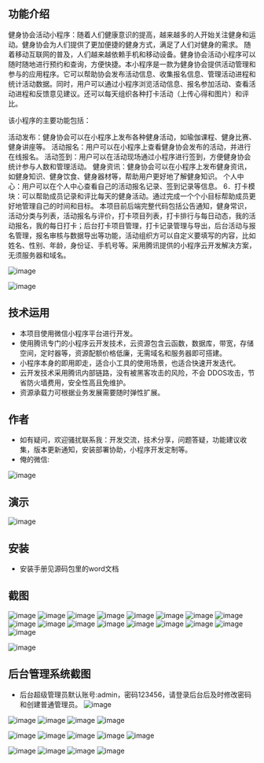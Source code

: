 ## 功能介绍 
健身协会活动小程序：随着人们健康意识的提高，越来越多的人开始关注健身和运动。健身协会为人们提供了更加便捷的健身方式，满足了人们对健身的需求。 随着移动互联网的普及，人们越来越依赖手机和移动设备。健身协会活动小程序可以随时随地进行预约和查询，方便快捷。本小程序是一款为健身协会提供活动管理和参与的应用程序。它可以帮助协会发布活动信息、收集报名信息、管理活动进程和统计活动数据。同时，用户可以通过小程序浏览活动信息、报名参加活动、查看活动进程和反馈意见建议。还可以每天组织各种打卡活动（上传心得和图片）和评比。

该小程序的主要功能包括： 

活动发布：健身协会可以在小程序上发布各种健身活动，如瑜伽课程、健身比赛、健身讲座等。
活动报名：用户可以在小程序上查看健身协会发布的活动，并进行在线报名。
活动签到：用户可以在活动现场通过小程序进行签到，方便健身协会统计参与人数和管理活动。
健身资讯：健身协会可以在小程序上发布健身资讯，如健身知识、健身饮食、健身器材等，帮助用户更好地了解健身知识。
个人中心：用户可以在个人中心查看自己的活动报名记录、签到记录等信息。 6．打卡模块：可以帮助成员记录和评比每天的健身活动。通过完成一个个小目标帮助成员更好地管理自己的时间和目标。
本项目前后端完整代码包括公告通知，健身常识，活动分类与列表，活动报名与评价，打卡项目列表，打卡排行与每日动态，我的活动报名，我的每日打卡；后台打卡项目管理，打卡记录管理与导出，后台活动与报名管理，报名审核与数据导出等功能，活动组织方可以自定义要填写的内容，比如姓名、性别、年龄，身份证、手机号等。采用腾讯提供的小程序云开发解决方案，无须服务器和域名。

 ![image](https://github.com/yangqian2024/PowerSport/assets/89080542/7265fa74-dd10-49e8-93ea-48f755812987)

![image](https://github.com/yangqian2024/PowerSport/assets/89080542/ff7c1dbd-c542-46c0-9319-5a8815e6fd41)


## 技术运用
- 本项目使用微信小程序平台进行开发。
- 使用腾讯专门的小程序云开发技术，云资源包含云函数，数据库，带宽，存储空间，定时器等，资源配额价格低廉，无需域名和服务器即可搭建。
- 小程序本身的即用即走，适合小工具的使用场景，也适合快速开发迭代。
- 云开发技术采用腾讯内部链路，没有被黑客攻击的风险，不会 DDOS攻击，节省防火墙费用，安全性高且免维护。
- 资源承载力可根据业务发展需要随时弹性扩展。  



## 作者
- 如有疑问，欢迎骚扰联系我：开发交流，技术分享，问题答疑，功能建议收集，版本更新通知，安装部署协助，小程序开发定制等。
- 俺的微信: 
 
![image](https://github.com/yangqian2024/PowerSport/assets/89080542/697e5b0f-eef2-4d4a-a899-d2e7f40956c7)



## 演示 
 ![image](https://github.com/yangqian2024/PowerSport/assets/89080542/f8ea755a-a655-4436-b0fa-5ab53ca3fa7f)


## 安装

- 安装手册见源码包里的word文档 



## 截图
![image](https://github.com/yangqian2024/PowerSport/assets/89080542/c47f0b24-f42b-4837-99fc-6b6210f0c441)
![image](https://github.com/yangqian2024/PowerSport/assets/89080542/7f9a2b14-d652-49ee-b932-3d927d300537)
![image](https://github.com/yangqian2024/PowerSport/assets/89080542/bf6314f1-ca7a-4a53-b212-310d8ac3d569)
![image](https://github.com/yangqian2024/PowerSport/assets/89080542/6e7e0816-a33d-4cc9-82b8-2961d536098a)
![image](https://github.com/yangqian2024/PowerSport/assets/89080542/02eec01e-1578-4edb-87db-19954fb320f1)
![image](https://github.com/yangqian2024/PowerSport/assets/89080542/04e1dfb1-8726-4e43-ae30-648e13ccdad5)
![image](https://github.com/yangqian2024/PowerSport/assets/89080542/244f1cf6-e713-49ff-ae2d-faf5f95b9400)
![image](https://github.com/yangqian2024/PowerSport/assets/89080542/8b1f3d81-0310-485a-9a17-f46a838213e6)
![image](https://github.com/yangqian2024/PowerSport/assets/89080542/f84f72c8-3d81-4a67-8ff2-a69b66423395)
![image](https://github.com/yangqian2024/PowerSport/assets/89080542/f81c80b7-36a8-4d74-8e87-41509836508e)
![image](https://github.com/yangqian2024/PowerSport/assets/89080542/4eaf7f3f-dc01-4446-87de-3921c96e3724)
![image](https://github.com/yangqian2024/PowerSport/assets/89080542/dd0fbf60-6415-4d1c-ac0c-221f483ba551)
![image](https://github.com/yangqian2024/PowerSport/assets/89080542/96ade1b8-1af2-48f2-9bf9-0d7446b6b33d)
![image](https://github.com/yangqian2024/PowerSport/assets/89080542/60ab443a-8102-40bc-ac9d-7698ce7798e9)
![image](https://github.com/yangqian2024/PowerSport/assets/89080542/733b6f3a-6fe3-4c53-b604-217a5cfec52d)
![image](https://github.com/yangqian2024/PowerSport/assets/89080542/e58d1d02-58d6-45cb-b836-cb87b927888a)
![image](https://github.com/yangqian2024/PowerSport/assets/89080542/10df5ae3-9f79-4beb-bf0e-b554e18ea388)

![image](https://github.com/yangqian2024/PowerSport/assets/89080542/6483e73c-5dcf-4830-ac72-72ffa41c4bea)




 

## 后台管理系统截图 
- 后台超级管理员默认账号:admin，密码123456，请登录后台后及时修改密码和创建普通管理员。
![image](https://github.com/yangqian2024/PowerSport/assets/89080542/bfee5342-134b-4434-ad56-e7ac3d031a84)

![image](https://github.com/yangqian2024/PowerSport/assets/89080542/7a4177d2-2b94-4e6c-b01e-8606e44500e7)
![image](https://github.com/yangqian2024/PowerSport/assets/89080542/74855dba-c5a0-4ecf-9531-70fadfe3bfa0)
![image](https://github.com/yangqian2024/PowerSport/assets/89080542/7a335891-ed3b-42c1-908b-9e41540528ab)
![image](https://github.com/yangqian2024/PowerSport/assets/89080542/b849cbf1-1b1a-4c53-8339-7b673e2afd18)

![image](https://github.com/yangqian2024/PowerSport/assets/89080542/1ce2a049-e4b6-4b19-82c6-8b8dcffce5c5)
![image](https://github.com/yangqian2024/PowerSport/assets/89080542/a6f56d92-389d-4f0d-b7ea-ea9b3f7e1a59)
![image](https://github.com/yangqian2024/PowerSport/assets/89080542/f5de5f0d-82a1-4c42-83f6-e61c98ded264)
![image](https://github.com/yangqian2024/PowerSport/assets/89080542/5f42520e-6a2b-43d5-aea2-9ee2bead5ff1)
![image](https://github.com/yangqian2024/PowerSport/assets/89080542/f6a6c259-9ded-46ed-9b4b-e30155d60e9d)

![image](https://github.com/yangqian2024/PowerSport/assets/89080542/6f7fe151-8390-41ca-ab0c-c563e49c80ce)
![image](https://github.com/yangqian2024/PowerSport/assets/89080542/524d058f-530a-4afc-a001-ff8d8ef6c64f)
![image](https://github.com/yangqian2024/PowerSport/assets/89080542/90f904db-a2e4-4736-898f-2ee2eac48094)
![image](https://github.com/yangqian2024/PowerSport/assets/89080542/766abb0b-1c42-46c6-9dbd-0e5042cc6d4e)














